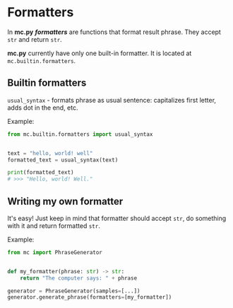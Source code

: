 # Formatters
In **mc.py** ***formatters*** are functions that format result phrase.
They accept `str` and return `str`.

**mc.py** currently have only one built-in formatter. It is located
at `mc.builtin.formatters`.

## Builtin formatters
`usual_syntax` - formats phrase as usual sentence: capitalizes first letter, adds dot in the end, etc.

Example:
```python
from mc.builtin.formatters import usual_syntax


text = "hello, world! well"
formatted_text = usual_syntax(text)

print(formatted_text)
# >>> "Hello, world! Well."
```

## Writing my own formatter
It's easy! Just keep in mind that formatter should accept `str`, 
do something with it and return formatted `str`.

Example:
```python
from mc import PhraseGenerator


def my_formatter(phrase: str) -> str:
    return "The computer says: " + phrase

generator = PhraseGenerator(samples=[...])
generator.generate_phrase(formatters=[my_formatter])
```
